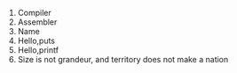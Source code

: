 1. Compiler
2. Assembler 
3. Name 
4. Hello,puts 
5. Hello,printf 
6. Size is not grandeur, and territory does not make a nation

